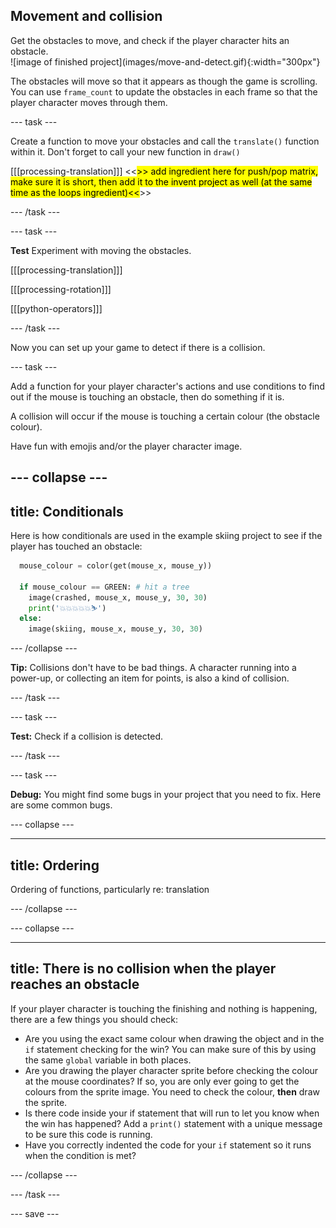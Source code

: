 ## Movement and collision

<div style="display: flex; flex-wrap: wrap">
<div style="flex-basis: 200px; flex-grow: 1; margin-right: 15px;">
Get the obstacles to move, and check if the player character hits an obstacle.
</div>
<div>
![image of finished project](images/move-and-detect.gif){:width="300px"}
</div>
</div>

The obstacles will move so that it appears as though the game is scrolling. You can use `frame_count` to update the obstacles in each frame so that the player character moves through them.

--- task ---

Create a function to move your obstacles and call the `translate()` function within it. Don't forget to call your new function in `draw()`

[[[processing-translation]]]
<<<mark>>> add ingredient here for push/pop matrix, make sure it is short, then add it to the invent project as well (at the same time as the loops ingredient)<<</mark>>>

--- /task ---

--- task ---

**Test** Experiment with moving the obstacles.

[[[processing-translation]]]

[[[processing-rotation]]]

[[[python-operators]]]

--- /task ---

Now you can set up your game to detect if there is a collision.

--- task ---

Add a function for your player character's actions and use conditions to find out if the mouse is touching an obstacle, then do something if it is.

A collision will occur if the mouse is touching a certain colour (the obstacle colour).

Have fun with emojis and/or the player character image.

--- collapse ---
---
title: Conditionals
---

Here is how conditionals are used in the example skiing project to see if the player has touched an obstacle:

```python 
  mouse_colour = color(get(mouse_x, mouse_y))
  
  if mouse_colour == GREEN: # hit a tree
    image(crashed, mouse_x, mouse_y, 30, 30)
    print('💥💥💥💥💥⛷️')
  else:
    image(skiing, mouse_x, mouse_y, 30, 30)
```

--- /collapse ---

**Tip:** Collisions don't have to be bad things. A character running into a power-up, or collecting an item for points, is also a kind of collision.

--- /task ---

--- task ---

**Test:** Check if a collision is detected.

--- /task ---

--- task ---

**Debug:** You might find some bugs in your project that you need to fix. Here are some common bugs.

--- collapse ---

---
title: Ordering
---

Ordering of functions, particularly re: translation

--- /collapse ---

--- collapse ---

---
title: There is no collision when the player reaches an obstacle
---

If your player character is touching the finishing and nothing is happening, there are a few things you should check:

 - Are you using the exact same colour when drawing the object and in the `if` statement checking for the win? You can make sure of this by using the same `global` variable in both places.
 - Are you drawing the player character sprite before checking the colour at the mouse coordinates? If so, you are only ever going to get the colours from the sprite image. You need to check the colour, **then** draw the sprite.
 - Is there code inside your if statement that will run to let you know when the win has happened? Add a `print()` statement with a unique message to be sure this code is running.
 - Have you correctly indented the code for your `if` statement so it runs when the condition is met?

--- /collapse ---

--- /task ---

--- save ---